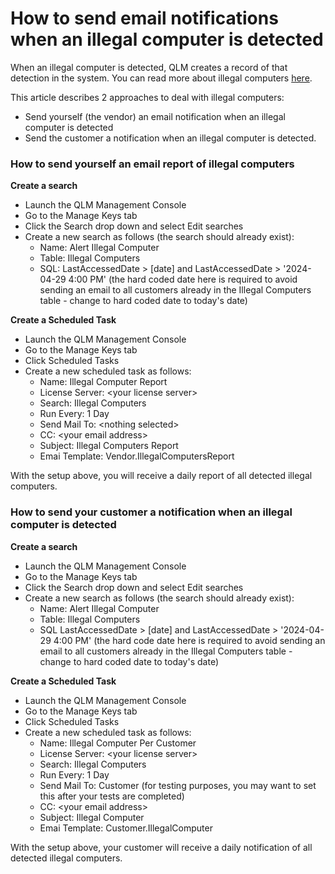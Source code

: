 # How to send email notifications when an illegal computer is detected

When an illegal computer is detected, QLM creates a record of that detection in the system. You can read more about illegal computers [here](fraud-detection-illegal-computers-and-activation-attempts.md).

This article describes 2 approaches to deal with illegal computers:&#x20;

* Send yourself (the vendor) an email notification when an illegal computer is detected
* Send the customer a notification when an illegal computer is detected.

### How to send yourself an email report of illegal computers

**Create a search**

* Launch the QLM Management Console&#x20;
* Go to the Manage Keys tab
* Click the Search drop down and select Edit searches
* Create a new search as follows (the search should already exist):
  * Name: Alert Illegal Computer
  * Table: Illegal Computers
  * SQL: LastAccessedDate > \[date] and LastAccessedDate > '2024-04-29 4:00 PM' (the hard coded date here is required to avoid sending an email to all customers already in the Illegal Computers table - change to hard coded date to today's date)

**Create a Scheduled Task**

* Launch the QLM Management Console&#x20;
* Go to the Manage Keys tab
* Click Scheduled Tasks
* Create a new scheduled task as follows:
  * Name: Illegal Computer Report
  * License Server: \<your license server>
  * Search: Illegal Computers
  * Run Every: 1 Day
  * Send Mail To: \<nothing selected>
  * CC: \<your email address>
  * Subject: Illegal Computers Report
  * Emai Template: Vendor.IllegalComputersReport

With the setup above, you will receive a daily report of all detected illegal computers.

### How to send your customer a notification when an illegal computer is detected

**Create a search**

* Launch the QLM Management Console&#x20;
* Go to the Manage Keys tab
* Click the Search drop down and select Edit searches
* Create a new search as follows (the search should already exist):
  * Name: Alert Illegal Computer
  * Table: Illegal Computers
  * SQL LastAccessedDate > \[date] and LastAccessedDate > '2024-04-29 4:00 PM' (the hard code date here is required to avoid sending an email to all customers already in the Illegal Computers table - change to hard coded date to today's date)

**Create a Scheduled Task**

* Launch the QLM Management Console&#x20;
* Go to the Manage Keys tab
* Click Scheduled Tasks
* Create a new scheduled task as follows:
  * Name: Illegal Computer Per Customer
  * License Server: \<your license server>
  * Search: Illegal Computers
  * Run Every: 1 Day
  * Send Mail To: Customer (for testing purposes, you may want to set this after your tests are completed)
  * CC: \<your email address>
  * Subject: Illegal Computer
  * Emai Template: Customer.IllegalComputer

With the setup above, your customer will receive a daily notification of all detected illegal computers.
